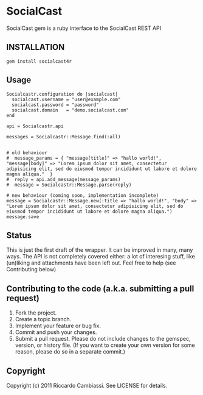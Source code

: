 # SocialCast

SocialCast gem is a ruby interface to the SocialCast REST API

## INSTALLATION

    gem install socialcast4r

## Usage

    Socialcastr.configuration do |socialcast|
      socialcast.username = "user@example.com"
      socialcast.password = "password"
      socialcast.domain   = "demo.socialcast.com"
    end
    
    api = Socialcastr.api
    
    messages = Socialcastr::Message.find(:all)
    
    
    # old behaviour
    #  message_params = { "message[title]" => "hallo world!", "message[body]" => "Lorem ipsum dolor sit amet, consectetur adipisicing elit, sed do eiusmod tempor incididunt ut labore et dolore magna aliqua."  }
    #  reply = api.add_message(message_params)
    #  message = Socialcastr::Message.parse(reply)

    # new behaviour (coming soon, implementation incomplete)
    message = Socialcastr::Message.new(:title => "hallo world!", "body" => "Lorem ipsum dolor sit amet, consectetur adipisicing elit, sed do eiusmod tempor incididunt ut labore et dolore magna aliqua.")
    message.save


## Status

This is just the first draft of the wrapper. It can be improved in many, many ways.
The API is not completely covered either: a lot of interesing stuff, like (un)liking and attachments have been left out. 
Feel free to help (see Contributing below)

## Contributing to the code (a.k.a. submitting a pull request)

1. Fork the project.
2. Create a topic branch.
3. Implement your feature or bug fix.
4. Commit and push your changes.
5. Submit a pull request. Please do not include changes to the gemspec, version, or history file. (If you want to create your own version for some reason, please do so in a separate commit.)


## Copyright

Copyright (c) 2011 Riccardo Cambiassi. See LICENSE for details.


